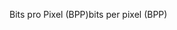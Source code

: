 <span data-ttu-id="9c6b0-101">Bits pro Pixel (BPP)</span><span class="sxs-lookup"><span data-stu-id="9c6b0-101">bits per pixel (BPP)</span></span>